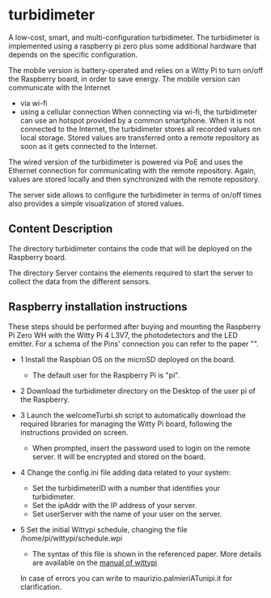 # turbidimeter
A low-cost, smart, and multi-configuration turbidimeter.
The turbidimeter is implemented using a raspberry pi zero plus some additional hardware that depends on the specific configuration. 

The mobile version is battery-operated and relies on a Witty Pi to turn on/off the Raspberry board, in order to save energy.
The mobile version can communicate with the Internet 
 - via wi-fi
 - using a cellular connection
When connecting via wi-fi, the turbidimeter can use an hotspot provided by a common smartphone.
When it is not connected to the Internet, the turbidimeter stores all recorded values on local storage. Stored values are transferred onto a remote repository as soon as it gets connected to the Internet.

The wired version of the turbidimeter is powered via PoE and uses the Ethernet connection for communicating with the remote repository. Again, values are stored locally and then synchronized with the remote repository. 

The server side allows to configure the turbidimeter in terms of on/off times also provides a simple visualization of stored values. 

## Content Description

The directory turbidimeter contains the code that will be deployed on the Raspberry board.

The directory Server contains the elements required to start the server to collect the data from the different sensors.

## Raspberry installation instructions

These steps should be performed after buying and mounting the Raspberry Pi Zero WH with the Witty Pi 4 L3V7, the photodetectors and the LED emitter. For a schema of the Pins' connection you can refer to the paper "".

* 1 Install the Raspbian OS on the microSD deployed on the board.
  - The default user for the Raspberry Pi is "pi".
* 2 Download the turbidimeter directory on the Desktop of the user pi of the Raspberry. 
* 3 Launch the welcomeTurbi.sh script to automatically download the required libraries for managing the Witty Pi board, following the instructions provided on screen.
  - When prompted, insert the password used to login on the remote server. It will be encrypted and stored on the board.
* 4 Change the config.ini file adding data related to your system:
  - Set the turbidimeterID with a number that identifies your turbidimeter.
  - Set the ipAddr with the IP address of your server.
  - Set userServer with the name of your user on the server.
* 5 Set the initial Wittypi schedule, changing the file /home/pi/wittypi/schedule.wpi
  - The syntax of this file is shown in the referenced paper. More details are available on the [manual of wittypi](https://cdn-shop.adafruit.com/product-files/5705/WittyPi4L3V7_UserManual.pdf)  

  In case of errors you can write to maurizio.palmieriATunipi.it for clarification.
